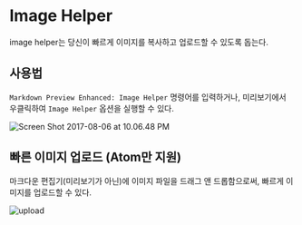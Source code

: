 # Image Helper

image helper는 당신이 빠르게 이미지를 복사하고 업로드할 수 있도록 돕는다.

## 사용법

`Markdown Preview Enhanced: Image Helper` 명령어를 입력하거나, 미리보기에서 우클릭하여 `Image Helper` 옵션을 실행할 수 있다.

![Screen Shot 2017-08-06 at 10.06.48 PM](https://i.loli.net/2017/08/07/5987d95bae68b.png)

## 빠른 이미지 업로드 (Atom만 지원)

마크다운 편집기(미리보기가 아닌)에 이미지 파일을 드래그 앤 드롭함으로써, 빠르게 이미지를 업로드할 수 있다.

![upload](https://i.loli.net/2017/08/07/5987db34cb33c.gif)